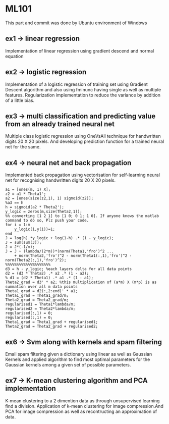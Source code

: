 # ML101
This part and commit was done by Ubuntu environment of Windows

## ex1 -> linear regression
Implementation of linear regression using gradient descend and normal equation
## ex2 -> logistic regression
Implementation of a logistic regression of training set using Gradient Descent algorithm and also using fminunc having single as well as multiple features. Regularization implementation to reduce the variance by addition of a little bias.
## ex3 -> multi classification and predicting value from an already trained neural net
Multiple class logistic regression using OneVsAll technique for handwritten digits 20 X 20 pixels. And developing prediction function for a
trained neural net for the same.
## ex4 -> neural net and back propagation
Implemented back propagation using vectorisation for self-learning neural net for recognising handwritten digits 20 X 20 pixels.
```
a1 = [ones(m, 1) X];
z2 = a1 * Theta1';
a2 = [ones(size(z2,1), 1) sigmoid(z2)];
%a3 == h
h = sigmoid(a2 * Theta2');
y_logic = zeros(m,size(Theta2,1));
%% converting [1 2 1] to [1 0; 0 1; 1 0]. If anyone knows the matlab command to do so, Plz push your code.
for i = 1:m
    y_logic(i,y(i))=1;
end
J = log(h).*y_logic + log(1-h) .* (1 - y_logic);
J = sum(sum(J));
J = J*(-1/m);
J = J + (lambda/(2*m))*(norm(Theta1,'fro')^2 ...
    + norm(Theta2,'fro')^2 - norm(Theta1(:,1),'fro')^2 - norm(Theta2(:,1),'fro')^2);
%%%%%%%%%%%%%%%%%%%%
d3 = h - y_logic; %each layers delta for all data points
d2 = (d3 * Theta2) .* a2 .* (1 - a2);
% d1 = (d2 * Theta1) .* a1 .* (1 - a1);
Theta2_grad = d3' * a2; %this multiplication of (a*m) X (m*p) is as summation over all m data points
Theta1_grad = d2(:,2:end)' * a1;
Theta1_grad = Theta1_grad/m;
Theta2_grad = Theta2_grad/m;
regularised1 = Theta1*lambda/m;
regularised2 = Theta2*lambda/m;
regularised(:,1) = 0;
regularised(:,1) = 0;
Theta1_grad = Theta1_grad + regularised1;
Theta2_grad = Theta2_grad + regularised2;
```

## ex6 -> Svm along with kernels and spam filtering
Email spam filtering given a dictionary using linear as well as Gaussian Kernels and applied algorithm to find most optimal parameters for the Gaussian kernels among a given set of possible parameters.
## ex7 -> K-mean clustering algorithm and PCA implementation
K-mean clustering to a 2 dimention data as through unsupervised learning find a division. Application of k-mean clustering for image compression.And PCA for image compression as well as recontructing an approximation of data.
